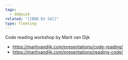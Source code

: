 ```yaml
---
tags:
  - dddeu24
related: "[[DDD EU 24]]"
type: fleeting
---
```

Code reading workshop by Marit van Dijk
- https://maritvandijk.com/presentations/code-reading/
- https://maritvandijk.com/presentations/reading-code/